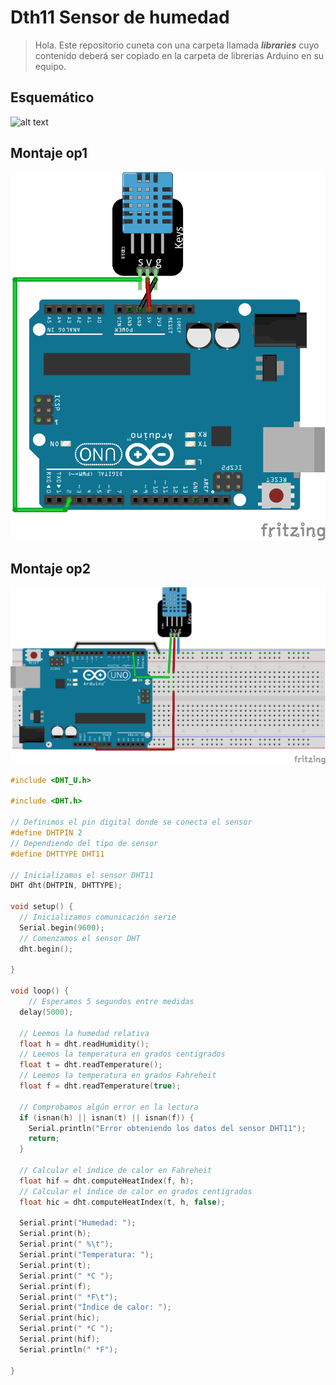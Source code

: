 # Dth11 Sensor de humedad

> Hola. Este repositorio cuneta con una carpeta llamada ***libraries*** cuyo contenido deberá ser copiado en la carpeta de librerias Arduino en su equipo.

## Esquemático
![alt text](https://github.com/fxneiram/dth11_sensor_humedad/blob/master/Montaje_esquem%C3%A1tico.png)
## Montaje op1
![alt text](https://github.com/fxneiram/dth11_sensor_humedad/blob/master/Montaje1_bb.png)
## Montaje op2
![alt text](https://github.com/fxneiram/dth11_sensor_humedad/blob/master/Montaje2_bb.png)
```c
#include <DHT_U.h>

#include <DHT.h>
 
// Definimos el pin digital donde se conecta el sensor
#define DHTPIN 2
// Dependiendo del tipo de sensor
#define DHTTYPE DHT11
 
// Inicializamos el sensor DHT11
DHT dht(DHTPIN, DHTTYPE);
 
void setup() {
  // Inicializamos comunicación serie
  Serial.begin(9600);
  // Comenzamos el sensor DHT
  dht.begin();
 
}

void loop() {
    // Esperamos 5 segundos entre medidas
  delay(5000);
 
  // Leemos la humedad relativa
  float h = dht.readHumidity();
  // Leemos la temperatura en grados centígrados
  float t = dht.readTemperature();
  // Leemos la temperatura en grados Fahreheit
  float f = dht.readTemperature(true);
 
  // Comprobamos algún error en la lectura
  if (isnan(h) || isnan(t) || isnan(f)) {
    Serial.println("Error obteniendo los datos del sensor DHT11");
    return;
  }
 
  // Calcular el índice de calor en Fahreheit
  float hif = dht.computeHeatIndex(f, h);
  // Calcular el índice de calor en grados centígrados
  float hic = dht.computeHeatIndex(t, h, false);
 
  Serial.print("Humedad: ");
  Serial.print(h);
  Serial.print(" %\t");
  Serial.print("Temperatura: ");
  Serial.print(t);
  Serial.print(" *C ");
  Serial.print(f);
  Serial.print(" *F\t");
  Serial.print("Índice de calor: ");
  Serial.print(hic);
  Serial.print(" *C ");
  Serial.print(hif);
  Serial.println(" *F");
 
}

```
